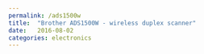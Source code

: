 ```yaml
---
permalink: /ads1500w
title:  "Brother ADS1500W - wireless duplex scanner"
date:   2016-08-02
categories: electronics
---
```


